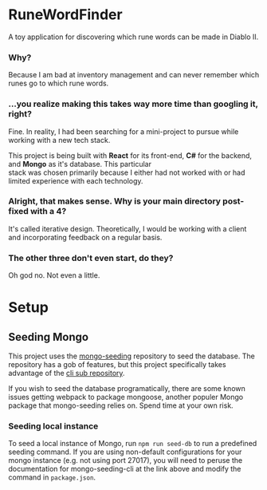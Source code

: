 # RuneWordFinder
A toy application for discovering which rune words can be made in Diablo II.

### Why?
Because I am bad at inventory management and can never remember which runes go to which rune words.

### ...you realize making this takes way more time than googling it, right?
Fine. In reality, I had been searching for a mini-project to pursue while working with a new tech stack.

This project is being built with **React** for its front-end, **C#** for the backend, and **Mongo** as it's database. This particular \
stack was chosen primarily because I either had not worked with or had limited experience with each technology.

### Alright, that makes sense. Why is your main directory post-fixed with a 4?
It's called iterative design. Theoretically, I would be working with a client and incorporating feedback on a regular basis.

### The other three don't even start, do they?
Oh god no. Not even a little.

# Setup
## Seeding Mongo
This project uses the [mongo-seeding](https://github.com/pkosiec/mongo-seeding "mongo-seeding github") repository to seed the database. The repository has a gob of features, but this project specifically takes advantage of the [cli sub repository](https://github.com/pkosiec/mongo-seeding/tree/master/cli "mongo-seeding-cli github").

If you wish to seed the database programatically, there are some known issues getting webpack to package mongoose, another populer Mongo package that mongo-seeding relies on. Spend time at your own risk.

### Seeding local instance
To seed a local instance of Mongo, run `npm run seed-db` to run a predefined seeding command. If you are using non-default configurations for your mongo instance (e.g. not using port 27017), you will need to peruse the documentation for mongo-seeding-cli at the link above and modify the command in `package.json`.
